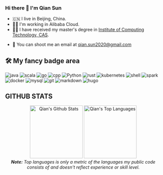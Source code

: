 ### Hi there :wave: I'm Qian Sun
* :cn: I live in Beijing, China.
* :man_technologist: I'm working in Alibaba Cloud.
* 👨‍🎓 I have received my master's degree in [Institute of Computing Technology, CAS](http://www.ict.ac.cn/).
<!-- * :pencil2: I write articles on my blog [@Qian Sun](https://www.yuque.com/qian.sun). -->
* :email: You can shoot me an email at <qian.sun2020@gmail.com>

## :hammer_and_wrench: My fancy badge area
![java](https://img.shields.io/badge/Java-ED8B00?style=for-the-badge&logo=java&logoColor=white) ![scala](https://img.shields.io/badge/Scala-DC322F?style=for-the-badge&logo=scala&logoColor=white) ![go](https://img.shields.io/badge/Go-00ADD8?style=for-the-badge&logo=go&logoColor=white) ![cpp](https://img.shields.io/badge/C%2B%2B-00599C?style=for-the-badge&logo=c%2B%2B&logoColor=white) ![Python](https://img.shields.io/badge/Python-3776AB?style=for-the-badge&logo=python&logoColor=white) ![rust](https://img.shields.io/badge/Rust-000000?style=for-the-badge&logo=rust&logoColor=white) ![kubernetes](https://img.shields.io/badge/kubernetes-3371e3.svg?&style=for-the-badge&logo=kubernetes&logoColor=white) ![shell](https://img.shields.io/badge/Shell_Script-121011?style=for-the-badge&logo=gnu-bash&logoColor=white) ![spark](https://img.shields.io/badge/spark-fd7e14.svg?&style=for-the-badge&logo=apache%20spark&logoColor=white) ![docker](https://img.shields.io/badge/docker-007bff.svg?&style=for-the-badge&logo=docker&logoColor=white) ![mysql](https://img.shields.io/badge/MySQL-00000F?style=for-the-badge&logo=mysql&logoColor=white) ![git](https://img.shields.io/badge/git%20-%23F05032.svg?&style=for-the-badge&logo=git&logoColor=white) ![markdown](https://img.shields.io/badge/Markdown-000000?style=for-the-badge&logo=markdown&logoColor=white) ![hugo](https://img.shields.io/badge/hugo-%23FF4088.svg?&style=for-the-badge&logo=hugo&logoColor=white) 

## GITHUB STATS 

<diV>

  <div align="center">
    <a href="#"><img alt="Qian's Github Stats" src="https://github-readme-stats.vercel.app/api?username=dcoliversun&show_icons=true&include_all_commits=true&count_private=true&theme=react&hide_border=true&bg_color=0D1117&title_color=5ce1e6&icon_color=5ce1e6" height="170"/></a>
    <a href="#"><img alt="Qian's Top Languages" src="https://github-readme-stats.vercel.app/api/top-langs/?username=dcoliversun&langs_count=10&layout=compact&hide=other,html,scss,css,yaml,xml,toml,markdown,cmake,makefile,jupyter%20notebook,c&theme=react&hide_border=true&bg_color=0D1117&title_color=5ce1e6&icon_color=5ce1e6" height="170"/></a>
    <br/>
    <i><b>Note:</b> Top languages is only a metric of the languages my public code consists of and doesn't reflect experience or skill level.</i>
  </div>


<!--   <div>
    <a href="#"><img alt="Qian's Activity Graph" src="https://activity-graph.herokuapp.com/graph?username=dcoliversun&custom_title=Qian%20Sun's%20Contribution%20Graph&bg_color=0D1117&color=5ce1e6&line=FFFFFF&point=5ce1e6&hide_border=true" height="350" /></a>
  <div>  -->
</div>

</div>
